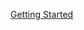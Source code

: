 [Getting Started](https://git-scm.com/book/en/v2/Getting-Started-About-Version-Control#ch01-getting-started)

